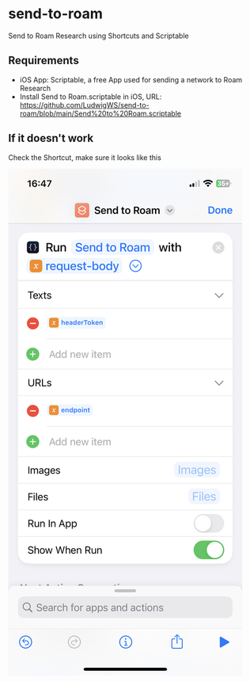 # send-to-roam
Send to Roam Research using Shortcuts and Scriptable

## Requirements

- iOS App: Scriptable, a free App used for sending a network to Roam Research
- Install Send to Roam.scriptable in iOS, URL: https://github.com/LudwigWS/send-to-roam/blob/main/Send%20to%20Roam.scriptable

## If it doesn't work

Check the Shortcut, make sure it looks like this

![](./Scriptable%20action%20config%20screenshot.jpeg)